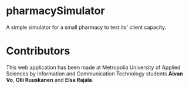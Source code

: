 # pharmacySimulator
A simple simulator for a small pharmacy to test its' client capacity.

# Contributors
This web application has been made at Metropolia University of Applied Sciences by Information and Communication Technology students <b>Aivan Vo</b>, <b>Olli Ruuskanen</b> and <b>Elsa Rajala</b>.
